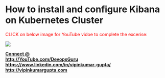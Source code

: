 # How to install and configure Kibana on Kubernetes Cluster

<font color=red> CLICK on below image for YouTube vidoe to complete the excerise: </font>

[![](http://img.youtube.com/vi/_Hj5dnCFXWg/0.jpg)](http://www.youtube.com/watch?v=_Hj5dnCFXWg "")

<b><u> Connect @ </u></b><br>
<b> http://YouTube.com/DevopsGuru </b> <br>
<b> https://www.linkedin.com/in/vipinkumar-gupta/ </b> <br>
<b> http://vipinkumargupta.com </b> <br>
